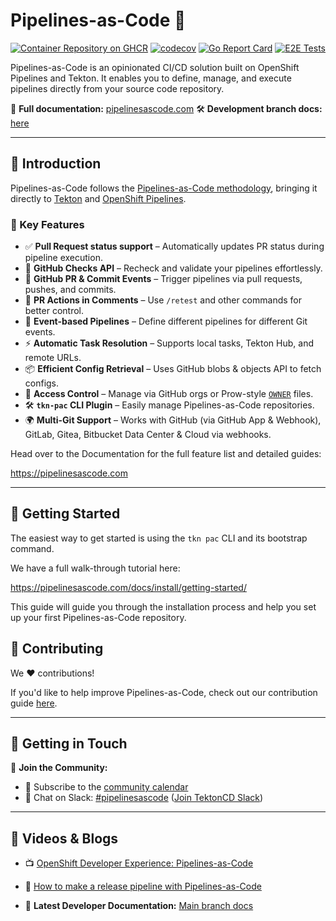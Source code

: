 # Pipelines-as-Code 🚀

[![Container Repository on GHCR](https://img.shields.io/badge/GHCR-image-87DCC0.svg?logo=GitHub)](https://github.com/openshift-pipelines/pipelines-as-code/pkgs/container/pipelines-as-code)
[![codecov](https://codecov.io/gh/openshift-pipelines/pipelines-as-code/branch/main/graph/badge.svg)](https://codecov.io/gh/openshift-pipelines/pipelines-as-code)
[![Go Report Card](https://goreportcard.com/badge/google/ko)](https://goreportcard.com/report/openshift-pipelines/pipelines-as-code)
[![E2E Tests](https://github.com/openshift-pipelines/pipelines-as-code/actions/workflows/kind-e2e-tests.yaml/badge.svg)](https://github.com/openshift-pipelines/pipelines-as-code/actions/workflows/kind-e2e-tests.yaml)

Pipelines-as-Code is an opinionated CI/CD solution built on OpenShift Pipelines
and Tekton. It enables you to define, manage, and execute pipelines directly
from your source code repository.

📖 **Full documentation:** [pipelinesascode.com](https://pipelinesascode.com)
🛠️ **Development branch docs:** [here](https://nightly.pipelines-as-code.pages.dev/)

---

## 🚀 Introduction

Pipelines-as-Code follows the [Pipelines-as-Code
methodology](https://teamhub.com/blog/understanding-pipeline-as-code-in-software-development/),
bringing it directly to [Tekton](https://tekton.dev/) and [OpenShift Pipelines](https://docs.openshift.com/pipelines/latest/about/about-pipelines.html).

### 🎯 Key Features

- ✅ **Pull Request status support** – Automatically updates PR status during pipeline execution.
- 🔄 **GitHub Checks API** – Recheck and validate your pipelines effortlessly.
- 🔗 **GitHub PR & Commit Events** – Trigger pipelines via pull requests, pushes, and commits.
- 💬 **PR Actions in Comments** – Use `/retest` and other commands for better control.
- 📂 **Event-based Pipelines** – Define different pipelines for different Git events.
- ⚡ **Automatic Task Resolution** – Supports local tasks, Tekton Hub, and remote URLs.
- 📦 **Efficient Config Retrieval** – Uses GitHub blobs & objects API to fetch configs.
- 🔐 **Access Control** – Manage via GitHub orgs or Prow-style [`OWNER`](https://www.kubernetes.dev/docs/guide/owners/) files.
- 🛠️ **`tkn-pac` CLI Plugin** – Easily manage Pipelines-as-Code repositories.
- 🌍 **Multi-Git Support** – Works with GitHub (via GitHub App & Webhook), GitLab, Gitea, Bitbucket Data Center & Cloud via webhooks.

Head over to the Documentation for the full feature list and detailed guides:

<https://pipelinesascode.com>

---

## 🏁 Getting Started

The easiest way to get started is using the `tkn pac` CLI and its bootstrap command.

We have a full walk-through tutorial here:

<https://pipelinesascode.com/docs/install/getting-started/>

This guide will guide you through the installation process and help you set up
your first Pipelines-as-Code repository.

## 🤝 Contributing

We ❤️ contributions!

If you'd like to help improve Pipelines-as-Code, check out our contribution guide [here](https://pipelinesascode.com/docs/dev/).

---

## 💬 Getting in Touch

🔔 **Join the Community:**

- 📅 Subscribe to the [community calendar](https://calendar.google.com/calendar/embed?src=53eb8e69e3a902ea3a31fe6795f69df165d9bb22a8ab11ed5c9cbd27ee654742%40group.calendar.google.com)
- 💬 Chat on Slack: [#pipelinesascode](https://tektoncd.slack.com/archives/C04URDDJ9MZ) ([Join TektonCD Slack](https://github.com/tektoncd/community/blob/main/contact.md#slack))

---

## 🎥 Videos & Blogs

- 📺 [OpenShift Developer Experience: Pipelines-as-Code](https://www.youtube.com/watch?v=PhqzGsJnFEI)
- 📘 [How to make a release pipeline with Pipelines-as-Code](https://blog.chmouel.com/2021/07/01/how-to-make-a-release-pipeline-with-pipelines-as-code)

- 📝 **Latest Developer Documentation:** [Main branch docs](https://main.pipelines-as-code.pages.dev/)
